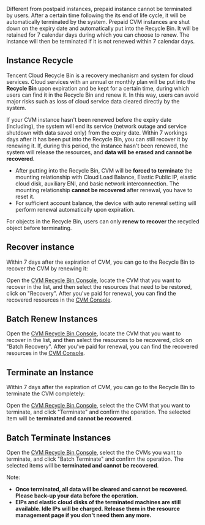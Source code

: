 Different from postpaid instances, prepaid instance cannot be terminated by users. After a certain time following the its end of life cycle, it will be automatically terminated by the system. Prepaid CVM instances are shut down on the expiry date and automatically put into the Recycle Bin. It will be retained for 7 calendar days during which you can choose to renew. The instance will then be terminated if it is not renewed within 7 calendar days. 

## Instance Recycle

Tencent Cloud Recycle Bin is a recovery mechanism and system for cloud services. Cloud services with an annual or monthly plan will be put into the **Recycle Bin** upon expiration and be kept for a certain time, during which users can find it in the Recycle Bin and renew it. In this way, users can avoid major risks such as loss of cloud service data cleared directly by the system.

If your CVM instance hasn't been renewed before the expiry date (including), the system will end its service (network outage and service shutdown with data saved only) from the expiry date. Within 7 workings days after it has been put into the Recycle Bin, you can still recover it by renewing it. If, during this period, the instance hasn't been renewed, the system will release the resources, and **data will be erased and cannot be recovered**.

- After putting into the Recycle Bin, CVM will be **forced to terminate** the mounting relationship with Cloud Load Balance, Elastic Public IP, elastic cloud disk, auxiliary ENI, and basic network interconnection. The mounting relationship **cannot be recovered** after renewal, you have to reset it.
- For sufficient account balance, the device with auto renewal setting will perform renewal automatically upon expiration.

For objects in the Recycle Bin, users can only **renew to recover** the recycled object before terminating.

## Recover instance

Within 7 days after the expiration of CVM, you can go to the Recycle Bin to recover the CVM by renewing it:

Open the [CVM Recycle Bin Console](https://console.cloud.tencent.com/cvm/recycle), locate the CVM that you want to recover in the list, and then select the resources that need to be restored, click on "Recovery". After you've paid for renewal, you can find the recovered resources in the [CVM Console](https://console.cloud.tencent.com/cvm).

## Batch Renew Instances

Open the [CVM Recycle Bin Console](https://console.cloud.tencent.com/cvm/recycle/cvm), locate the CVM that you want to recover in the list, and then select the resources to be recovered, click on "Batch Recovery". After you've paid for renewal, you can find the recovered resources in the [CVM Console](https://console.cloud.tencent.com/cvm).

## Terminate an Instance

Within 7 days after the expiration of CVM, you can go to the Recycle Bin to terminate the CVM completely:

Open the [CVM Recycle Bin Console](https://console.cloud.tencent.com/cvm/recycle/cvm), select the the CVM that you want to terminate, and click "Terminate" and confirm the operation. The selected item will be **terminated and cannot be recovered**.

## Batch Terminate Instances

Open the [CVM Recycle Bin Console](https://console.cloud.tencent.com/cvm/recycle/cvm), select the the CVMs you want to terminate, and click "Batch Terminate" and confirm the operation. The selected items will be **terminated and cannot be recovered**.

Note:

- **Once terminated, all data will be cleared and cannot be recovered. Please back-up your data before the operation.**
- **EIPs and elastic cloud disks of the terminated machines are still available. Idle IPs will be charged. Release them in the resource management page if you don't need them any more.**





